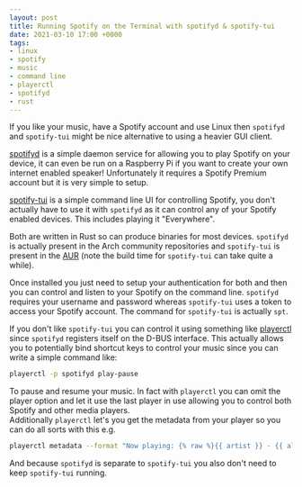 ```yaml
---
layout: post
title: Running Spotify on the Terminal with spotifyd & spotify-tui
date: 2021-03-10 17:00 +0000
tags:
- linux
- spotify
- music
- command line
- playerctl
- spotifyd
- rust
---
```

If you like your music, have a Spotify account and use Linux then `spotifyd`
and `spotify-tui` might be nice alternative to using a heavier GUI client.

[spotifyd](https://github.com/Spotifyd/spotifyd) is a simple daemon service
for allowing you to play Spotify on your device, it can even be run on a
Raspberry Pi if you want to create your own internet enabled speaker!
Unfortunately it requires a Spotify Premium account but it is very simple to
setup.

[spotify-tui](https://github.com/Rigellute/spotify-tui) is a simple command
line UI for controlling Spotify, you don't actually have to use it with
`spotifyd` as it can control any of your Spotify enabled devices. This includes
playing it "Everywhere".

Both are written in Rust so can produce binaries for most devices. `spotifyd` is
actually present in the Arch community repositories and `spotify-tui` is
present in the [AUR](https://aur.archlinux.org/packages/spotify-tui) (note the
build time for `spotify-tui` can take quite a while).

Once installed you just need to setup your authentication for both and then you
can control and listen to your Spotify on the command line. `spotifyd` requires
your username and password whereas `spotify-tui` uses a token to access your
Spotify account. The command for `spotify-tui` is actually `spt`.

If you don't like `spotify-tui` you can control it using something like
[playerctl](https://github.com/altdesktop/playerctl) since `spotifyd` registers
itself on the D-BUS interface. This actually allows you to potentially bind
shortcut keys to control your music since you can write a simple command like:

```bash
playerctl -p spotifyd play-pause
```

To pause and resume your music. In fact with `playerctl` you can omit the
player option and let it use the last player in use allowing you to control
both Spotify and other media players.  
Additionally `playerctl` let's you get the metadata from your player so you can
do all sorts with this e.g.


```bash
playerctl metadata --format "Now playing: {% raw %}{{ artist }} - {{ album }} - {{ title }}{% endraw %}"
```

And because `spotifyd` is separate to `spotify-tui` you also don't need to keep
`spotify-tui` running.
